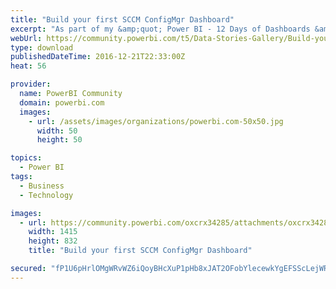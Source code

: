 ```yaml
---
title: "Build your first SCCM ConfigMgr Dashboard"
excerpt: "As part of my &amp;quot; Power BI - 12 Days of Dashboards &amp;quot; series, Day #9 introduces a quick lesson in converting your existing SCCM query into a"
webUrl: https://community.powerbi.com/t5/Data-Stories-Gallery/Build-your-first-SCCM-ConfigMgr-Dashboard/m-p/105331
type: download
publishedDateTime: 2016-12-21T22:33:00Z
heat: 56

provider:
  name: PowerBI Community
  domain: powerbi.com
  images:
    - url: /assets/images/organizations/powerbi.com-50x50.jpg
      width: 50
      height: 50

topics:
  - Power BI
tags:
  - Business
  - Technology

images:
  - url: https://community.powerbi.com/oxcrx34285/attachments/oxcrx34285/DataStoriesGallery/521/1/ManufacturerModelDashboardScreenshot.PNG
    width: 1415
    height: 832
    title: "Build your first SCCM ConfigMgr Dashboard"

secured: "fP1U6pHrlOMgWRvWZ6iQoyBHcXuP1pHb8xJAT2OFobYlecewkYgEFSScLejWRavjsmG7k80LRKuu+4rauNh8zn5qylCWciiaRTGH0Q5Wr3XFDlnUHYgqd9fH+HkpVQTRXEmTdh3X+3/SgUIJjWlYK7phPPxKQBuPkDW7qYZPUN11mXv21c8f4Ily/VV9DG6wRUsfdPn8xUyNI+PcXg/uu3jjVSm9pREoXF22wiOMCGI4qnP+UcLFxLlTmNQOcYg+93cd+ubymZ4kYI6SV9RFIPu5/crS+k64OUDn7haCyT1qlFqt405LVuo+FMaP/lJvvq+aaSqWnaMG6mFABIB+QRw6KAIe+T4Hhtn7mLD/koD/xJq4uLShhdZzASTrGP5n;BIvER3EQ8MOLqy+bN5I84w=="
---
```


